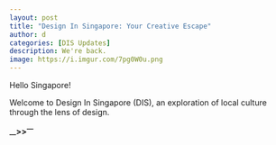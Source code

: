 ```yaml
---
layout: post
title: "Design In Singapore: Your Creative Escape"
author: d
categories: [DIS Updates]
description: We're back.
image: https://i.imgur.com/7pg0W0u.png
---
```


Hello Singapore!

Welcome to Design In Singapore (DIS), an exploration of local culture through the lens of design. 


<strong><sub>—</sub>><sub></sub>><sup>—</sup></strong>
